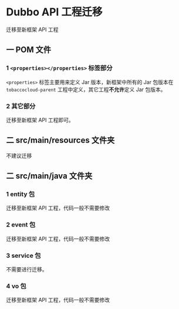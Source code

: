 # Dubbo API 工程迁移

迁移至新框架 API 工程

## 一 POM 文件

### 1 `<properties></properties>` 标签部分

`<properties>` 标签主要用来定义 Jar 版本，新框架中所有的 Jar 包版本在 `tobaccocloud-parent` 工程中定义，其它工程**不允许**定义 Jar 包版本。

### 2 其它部分

迁移至新框架 API 工程即可。

## 二 src/main/resources 文件夹

不建议迁移

## 二 src/main/java 文件夹

### 1 entity 包

迁移至新框架 API 工程，代码一般不需要修改

### 2 event 包

迁移至新框架 API 工程，代码一般不需要修改

### 3 service 包

不需要进行迁移。

### 4 vo 包

迁移至新框架 API 工程，代码一般不需要修改